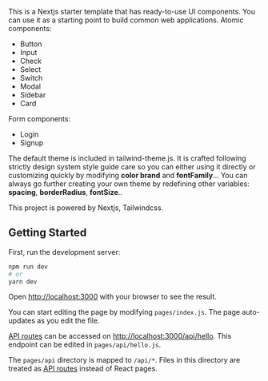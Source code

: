 This is a Nextjs starter template that has ready-to-use UI components. You can use it as a starting point to build common web applications.
Atomic components:
- Button
- Input
- Check
- Select
- Switch
- Modal
- Sidebar
- Card

Form components:
- Login
- Signup

The default theme is included in tailwind-theme.js. It is crafted following strictly design system style guide care so you can either using it directly or customizing quickly by modifying **color brand** and **fontFamily**... You can always go further creating your own theme by redefining other variables: **spacing**, **borderRadius**, **fontSize**..

This project is powered by Nextjs, Tailwindcss.

## Getting Started

First, run the development server:

```bash
npm run dev
# or
yarn dev
```

Open [http://localhost:3000](http://localhost:3000) with your browser to see the result.

You can start editing the page by modifying `pages/index.js`. The page auto-updates as you edit the file.

[API routes](https://nextjs.org/docs/api-routes/introduction) can be accessed on [http://localhost:3000/api/hello](http://localhost:3000/api/hello). This endpoint can be edited in `pages/api/hello.js`.

The `pages/api` directory is mapped to `/api/*`. Files in this directory are treated as [API routes](https://nextjs.org/docs/api-routes/introduction) instead of React pages.
